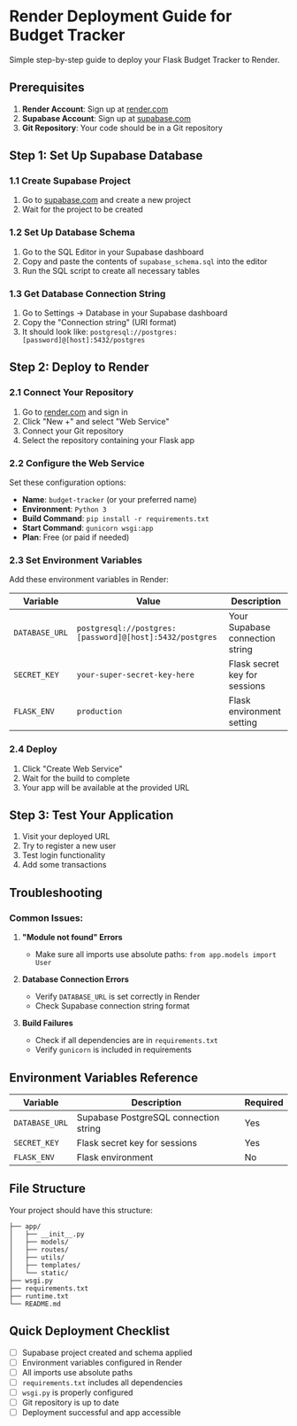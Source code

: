 # Render Deployment Guide for Budget Tracker

Simple step-by-step guide to deploy your Flask Budget Tracker to Render.

## Prerequisites

1. **Render Account**: Sign up at [render.com](https://render.com)
2. **Supabase Account**: Sign up at [supabase.com](https://supabase.com)
3. **Git Repository**: Your code should be in a Git repository

## Step 1: Set Up Supabase Database

### 1.1 Create Supabase Project
1. Go to [supabase.com](https://supabase.com) and create a new project
2. Wait for the project to be created

### 1.2 Set Up Database Schema
1. Go to the SQL Editor in your Supabase dashboard
2. Copy and paste the contents of `supabase_schema.sql` into the editor
3. Run the SQL script to create all necessary tables

### 1.3 Get Database Connection String
1. Go to Settings → Database in your Supabase dashboard
2. Copy the "Connection string" (URI format)
3. It should look like: `postgresql://postgres:[password]@[host]:5432/postgres`

## Step 2: Deploy to Render

### 2.1 Connect Your Repository
1. Go to [render.com](https://render.com) and sign in
2. Click "New +" and select "Web Service"
3. Connect your Git repository
4. Select the repository containing your Flask app

### 2.2 Configure the Web Service
Set these configuration options:

- **Name**: `budget-tracker` (or your preferred name)
- **Environment**: `Python 3`
- **Build Command**: `pip install -r requirements.txt`
- **Start Command**: `gunicorn wsgi:app`
- **Plan**: Free (or paid if needed)

### 2.3 Set Environment Variables
Add these environment variables in Render:

| Variable | Value | Description |
|----------|-------|-------------|
| `DATABASE_URL` | `postgresql://postgres:[password]@[host]:5432/postgres` | Your Supabase connection string |
| `SECRET_KEY` | `your-super-secret-key-here` | Flask secret key for sessions |
| `FLASK_ENV` | `production` | Flask environment setting |

### 2.4 Deploy
1. Click "Create Web Service"
2. Wait for the build to complete
3. Your app will be available at the provided URL

## Step 3: Test Your Application

1. Visit your deployed URL
2. Try to register a new user
3. Test login functionality
4. Add some transactions

## Troubleshooting

### Common Issues:

1. **"Module not found" Errors**
   - Make sure all imports use absolute paths: `from app.models import User`

2. **Database Connection Errors**
   - Verify `DATABASE_URL` is set correctly in Render
   - Check Supabase connection string format

3. **Build Failures**
   - Check if all dependencies are in `requirements.txt`
   - Verify `gunicorn` is included in requirements

## Environment Variables Reference

| Variable | Description | Required |
|----------|-------------|----------|
| `DATABASE_URL` | Supabase PostgreSQL connection string | Yes |
| `SECRET_KEY` | Flask secret key for sessions | Yes |
| `FLASK_ENV` | Flask environment | No |

## File Structure

Your project should have this structure:
```
├── app/
│   ├── __init__.py
│   ├── models/
│   ├── routes/
│   ├── utils/
│   ├── templates/
│   └── static/
├── wsgi.py
├── requirements.txt
├── runtime.txt
└── README.md
```

## Quick Deployment Checklist

- [ ] Supabase project created and schema applied
- [ ] Environment variables configured in Render
- [ ] All imports use absolute paths
- [ ] `requirements.txt` includes all dependencies
- [ ] `wsgi.py` is properly configured
- [ ] Git repository is up to date
- [ ] Deployment successful and app accessible 